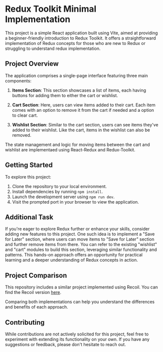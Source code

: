 # Redux Toolkit Minimal Implementation

This project is a simple React application built using Vite, aimed at providing a beginner-friendly introduction to Redux Toolkit. It offers a straightforward implementation of Redux concepts for those who are new to Redux or struggling to understand redux implementation.

## Project Overview

The application comprises a single-page interface featuring three main components:

1. **Items Section**: This section showcases a list of items, each having buttons for adding them to either the cart or wishlist.

2. **Cart Section**: Here, users can view items added to their cart. Each item comes with an option to remove it from the cart if needed and a option to clear cart.

3. **Wishlist Section**: Similar to the cart section, users can see items they've added to their wishlist. Like the cart, items in the wishlist can also be removed.

The state management and logic for moving items between the cart and wishlist are implementaed using React-Redux and Redux-Toolkit. 

## Getting Started

To explore this project:

1. Clone the repository to your local environment.
2. Install dependencies by running `npm install`.
3. Launch the development server using `npm run dev`.
4. Visit the prompted port in your browser to view the application.

## Additional Task

If you're eager to explore Redux further or enhance your skills, consider adding new features to this project. One such idea is to implement a "Save for Later" section, where users can move items to "Save for Later" section and further remove items from there. You can refer to the existing "wishlist" and "cart" modules to build this section, leveraging similar functionality and patterns. This hands-on approach offers an opportunity for practical learning and a deeper understanding of Redux concepts in action.

## Project Comparison

This repository includes a similar project implemented using Recoil. You can find the Recoil version [here](https://github.com/rahulranjan14/recoilDemo).

Comparing both implementations can help you understand the differences and benefits of each approach.

## Contributing

While contributions are not actively solicited for this project, feel free to experiment with extending its functionality on your own. If you have any suggestions or feedback, please don't hesitate to reach out.


